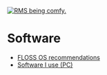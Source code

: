 [![RMS being
comfy.](/images/img_0631_thumb.jpg "Are you using free software, anon?")](https://stallman.org/photos/colombia/el-ruiz/img_0631.jpg)

# Software

- [FLOSS OS recommendations](/articles/software/os.html "2020-10-24")
- [Software I use (PC)](/articles/software/pc.html "2020-10-24")
